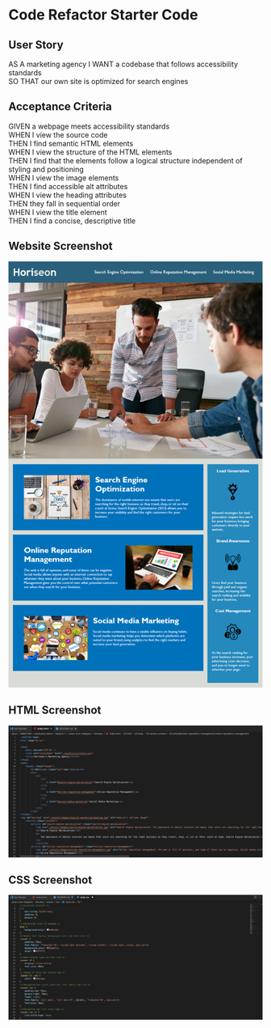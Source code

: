 # Code Refactor Starter Code



## User Story 
AS A marketing agency
I WANT a codebase that follows accessibility standards</br>
SO THAT our own site is optimized for search engines</br>

## Acceptance Criteria 
GIVEN a webpage meets accessibility standards</br>
WHEN I view the source code</br>
THEN I find semantic HTML elements</br>
WHEN I view the structure of the HTML elements</br>
THEN I find that the elements follow a logical structure independent of styling and positioning</br>
WHEN I view the image elements</br>
THEN I find accessible alt attributes</br>
WHEN I view the heading attributes</br>
THEN they fall in sequential order</br>
WHEN I view the title element</br>
THEN I find a concise, descriptive title</br>

## Website Screenshot
![Website!](./urban-octo-telegram/Develop/assets/images/website.png)
## HTML Screenshot
![HTML screenshot!](./urban-octo-telegram/Develop/assets/images/html-screenshot.png)
## CSS Screenshot
![CSS Screenshot!](./urban-octo-telegram/Develop/assets/images/css-screenshot.png)


